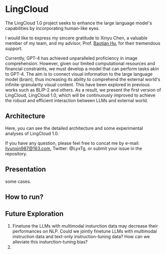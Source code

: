 # LingCloud

The LingCloud 1.0 project seeks to enhance the large language model's capabilities by incorporating human-like eyes. 

I would like to express my sincere gratitude to Xinyu Chen, a valuable member of my team, and my advisor, Prof. [Baotian Hu](http://faculty.hitsz.edu.cn/hubaotian), for their tremendous support. 

Currently, GPT-4 has achieved unparalleled proficiency in image comprehension. However, given our limited computational resources and financial constraints, we must develop a model that can perform tasks akin to GPT-4. The aim is to connect visual information to the large language model (brain), thus increasing its ability to comprehend the external world's infinite-granularity visual content. This have been explored in previous works such as BLIP-2 and others. As a result, we present the first version of LingCloud, LingCloud 1.0, which will be continuously improved to achieve the robust and efficient interaction between LLMs and external world.


## Architecture

Here, you can see the detailed architecture and some experimental analyses of LingCloud 1.0.

If you have any question, please feel free to concat me by e-mail: liyunxin987@163.com, Twitter: @LyxTg, or submit your issue in the repository.

## Presentation

some cases.

## How to run?




## Future Exploration

1. Finetune the LLMs with multimodal insturction data may decrease their performances on NLP. Could we jointly finetune LLMs with multimodal instruction data and text-only instruction-tuning data? How can we alleviate this insturction-tuning bias?<br>
2. 
